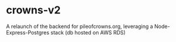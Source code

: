 # crowns-v2

A relaunch of the backend for pileofcrowns.org, leveraging a Node-Express-Postgres stack (db hosted on AWS RDS)
